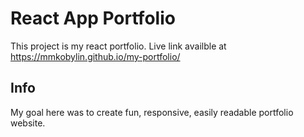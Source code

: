 # React App Portfolio

This project is my react portfolio. Live link availble at https://mmkobylin.github.io/my-portfolio/

## Info

My goal here was to create fun, responsive, easily readable portfolio website.
